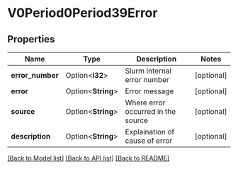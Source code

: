 # V0Period0Period39Error

## Properties

Name | Type | Description | Notes
------------ | ------------- | ------------- | -------------
**error_number** | Option<**i32**> | Slurm internal error number | [optional]
**error** | Option<**String**> | Error message | [optional]
**source** | Option<**String**> | Where error occurred in the source | [optional]
**description** | Option<**String**> | Explaination of cause of error | [optional]

[[Back to Model list]](../README.md#documentation-for-models) [[Back to API list]](../README.md#documentation-for-api-endpoints) [[Back to README]](../README.md)


